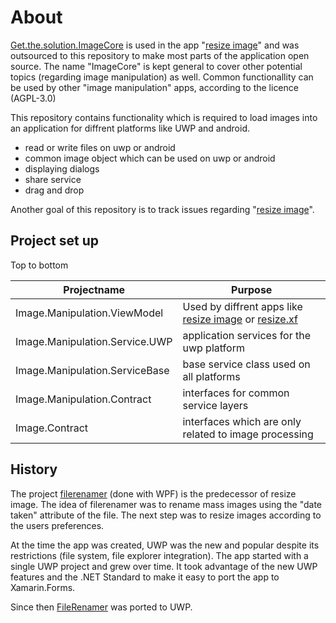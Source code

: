 # About

[Get.the.solution.ImageCore](https://github.com/mfe-/Get.the.solution.ImageCore) is used in the app "[resize image](https://www.microsoft.com/en-us/p/resize-image/9p87m9tknkvl)" and was outsourced to this repository to make most parts of the application open source. The name "ImageCore" is kept general to cover other potential topics (regarding image manipulation) as well. Common functionallity can be used by other "image manipulation" apps, according to the licence (AGPL-3.0)

This repository contains functionality which is required to load images into an application for diffrent platforms like UWP and android.

- read or write files on uwp or android
- common image object which can be used on uwp or android
- displaying dialogs
- share service
- drag and drop

Another goal of this repository is to track issues regarding "[resize image](https://www.microsoft.com/en-us/p/resize-image/9p87m9tknkvl)".

## Project set up

Top to bottom

| Projectname  | Purpose   |
|---|---|
| Image.Manipulation.ViewModel  | Used by diffrent apps like [resize image](https://www.microsoft.com/en-us/p/resize-image/9p87m9tknkvl) or [resize.xf](https://play.google.com/store/apps/details?id=get.the.solution.Image.XF.Droid) |
| Image.Manipulation.Service.UWP  |  application services for the uwp platform |
| Image.Manipulation.ServiceBase  |  base service class used on all platforms  |
| Image.Manipulation.Contract | interfaces for common service layers |
| Image.Contract | interfaces which are only related to image processing |

## History

The project [filerenamer](https://www.mycsharp.de/wbb2/thread.php?threadid=115600) (done with WPF) is the predecessor of resize image. The idea of filerenamer was to rename mass images using the "date taken" attribute of the file. The next step was to resize images according to the users preferences.

At the time the app was created, UWP was the new and popular despite its restrictions (file system, file explorer integration). The app started with a single UWP project and grew over time. It took advantage of the new UWP features and the .NET Standard to make it easy to port the app to Xamarin.Forms.

Since then [FileRenamer](https://www.microsoft.com/de-at/p/file-renamer/9nblggh4rkqt?rtc=1) was ported to UWP.
